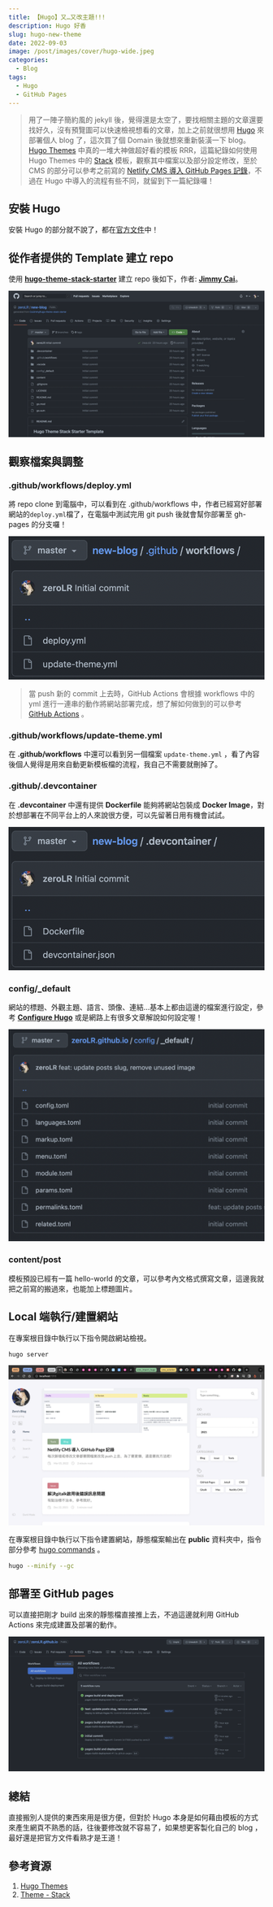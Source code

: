 ```yaml
---
title: 【Hugo】又…又改主題!!!
description: Hugo 好香
slug: hugo-new-theme
date: 2022-09-03
image: /post/images/cover/hugo-wide.jpeg
categories:
  - Blog
tags:
  - Hugo
  - GitHub Pages
---
```


> 用了一陣子簡約風的 jekyll 後，覺得還是太空了，要找相關主題的文章還要找好久，沒有預覽圖可以快速檢視想看的文章，加上之前就很想用 [Hugo](https://gohugo.io/) 來部署個人 blog 了，這次買了個 Domain 後就想來重新裝潢一下 blog。
> [Hugo Themes](https://themes.gohugo.io/) 中真的一堆大神做超好看的模板 RRR，這篇紀錄如何使用 Hugo Themes 中的 [Stack](https://themes.gohugo.io/themes/hugo-theme-stack/) 模板，觀察其中檔案以及部分設定修改，至於 CMS 的部分可以參考之前寫的 [Netlify CMS 導入 GitHub Pages 記錄](/p/2022/03/05/netlify-cms-import-github-pages)，不過在 Hugo 中導入的流程有些不同，就留到下一篇紀錄囉！

## 安裝 Hugo

安裝 Hugo 的部分就不說了，都在[官方文件](https://gohugo.io/getting-started/)中！

## 從作者提供的 Template 建立 repo

使用 **[hugo-theme-stack-starter](https://github.com/CaiJimmy/hugo-theme-stack-starter)** 建立 repo 後如下，作者: **[Jimmy Cai](https://jimmycai.com/)**。

![1](/post/images/new_blog/1.png)

## 觀察檔案與調整

### .github/workflows/deploy.yml

將 repo clone 到電腦中，可以看到在 .github/workflows 中，作者已經寫好部署網站的`deploy.yml`檔了，在電腦中測試完用 git push 後就會幫你部署至 gh-pages 的分支囉！

![2](/post/images/new_blog/2.png)

> 當 push 新的 commit 上去時，GitHub Actions 會根據 workflows 中的 yml 進行一連串的動作將網站部署完成，想了解如何做到的可以參考 [GitHub Actions](https://docs.github.com/en/actions) 。

### .github/workflows/update-theme.yml

在 **.github/workflows** 中還可以看到另一個檔案 `update-theme.yml` ，看了內容後個人覺得是用來自動更新模板檔的流程，我自己不需要就刪掉了。

### .github/.devcontainer

在 **.devcontainer** 中還有提供 **Dockerfile** 能夠將網站包裝成 **Docker Image**，對於想部署在不同平台上的人來說很方便，可以先留著日用有機會試試。

![3](/post/images/new_blog/3.png)

### config/\_default

網站的標題、外觀主題、語言、頭像、連結…基本上都由這邊的檔案進行設定，參考 **[Configure Hugo](https://gohugo.io/getting-started/configuration/#all-configuration-settings)** 或是網路上有很多文章解說如何設定喔！

![4](/post/images/new_blog/4.png)

### content/post

模板預設已經有一篇 hello-world 的文章，可以參考內文格式撰寫文章，這邊我就把之前寫的搬過來，也能加上標題圖片。

## Local 端執行/建置網站

在專案根目錄中執行以下指令開啟網站檢視。

```bash
hugo server
```

![5](/post/images/new_blog/5.png)

在專案根目錄中執行以下指令建置網站，靜態檔案輸出在 **public** 資料夾中，指令部分參考 [hugo commands](https://gohugo.io/commands/hugo/) 。

```bash
hugo --minify --gc
```

## 部署至 GitHub pages

可以直接把剛才 build 出來的靜態檔直接推上去，不過這邊就利用 GitHub Actions 來完成建置及部署的動作。

![6](/post/images/new_blog/6.png)

## 總結

直接搬別人提供的東西來用是很方便，但對於 Hugo 本身是如何藉由模板的方式來產生網頁不熟悉的話，往後要修改就不容易了，如果想更客製化自己的 blog ，最好還是把官方文件看熟才是王道！

## 參考資源

1. [Hugo Themes](https://themes.gohugo.io/)
2. [Theme - Stack](https://themes.gohugo.io/themes/hugo-theme-stack/)
